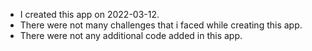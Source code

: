 * I created this app on 2022-03-12.
* There were not many challenges that i faced while creating this app.
* There were not any additional code added in this app.
